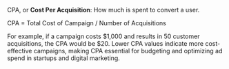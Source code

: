 CPA, or **Cost Per Acquisition**: How much is spent to convert a user.

CPA = Total Cost of Campaign / Number of Acquisitions

For example, if a campaign costs $1,000 and results in 50 customer acquisitions, the CPA would be $20. Lower CPA values indicate more cost-effective campaigns, making CPA essential for budgeting and optimizing ad spend in startups and digital marketing.